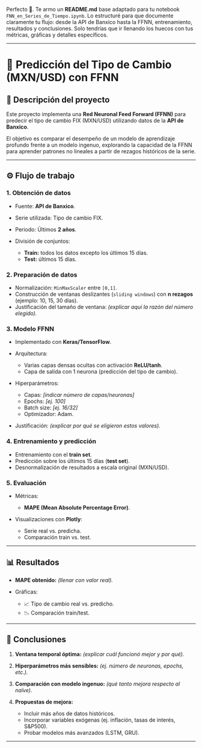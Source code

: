 Perfecto 🚀. Te armo un **README.md** base adaptado para tu notebook `FNN_en_Series_de_Tiempo.ipynb`. Lo estructuré para que documente claramente tu flujo: desde la API de Banxico hasta la FFNN, entrenamiento, resultados y conclusiones. Solo tendrías que ir llenando los huecos con tus métricas, gráficas y detalles específicos.

---

# 📌 Predicción del Tipo de Cambio (MXN/USD) con FFNN

## 📖 Descripción del proyecto

Este proyecto implementa una **Red Neuronal Feed Forward (FFNN)** para predecir el tipo de cambio FIX (MXN/USD) utilizando datos de la **API de Banxico**.

El objetivo es comparar el desempeño de un modelo de aprendizaje profundo frente a un modelo ingenuo, explorando la capacidad de la FFNN para aprender patrones no lineales a partir de rezagos históricos de la serie.

---

## ⚙️ Flujo de trabajo

### 1. Obtención de datos

* Fuente: **API de Banxico**.
* Serie utilizada: Tipo de cambio FIX.
* Periodo: Últimos **2 años**.
* División de conjuntos:

  * **Train:** todos los datos excepto los últimos 15 días.
  * **Test:** últimos 15 días.

### 2. Preparación de datos

* Normalización: `MinMaxScaler` entre `[0,1]`.
* Construcción de ventanas deslizantes (`sliding windows`) con **n rezagos** (ejemplo: 10, 15, 30 días).
* Justificación del tamaño de ventana: *(explicar aquí la razón del número elegido).*

### 3. Modelo FFNN

* Implementado con **Keras/TensorFlow**.
* Arquitectura:

  * Varias capas densas ocultas con activación **ReLU/tanh**.
  * Capa de salida con 1 neurona (predicción del tipo de cambio).
* Hiperparámetros:

  * Capas: *[indicar número de capas/neuronas]*
  * Epochs: *[ej. 100]*
  * Batch size: *[ej. 16/32]*
  * Optimizador: Adam.
* Justificación: *(explicar por qué se eligieron estos valores).*

### 4. Entrenamiento y predicción

* Entrenamiento con el **train set**.
* Predicción sobre los últimos 15 días (**test set**).
* Desnormalización de resultados a escala original (MXN/USD).

### 5. Evaluación

* Métricas:

  * **MAPE (Mean Absolute Percentage Error)**.
* Visualizaciones con **Plotly**:

  * Serie real vs. predicha.
  * Comparación train vs. test.

---

## 📊 Resultados

* **MAPE obtenido:** *(llenar con valor real).*
* Gráficas:

  * 📈 Tipo de cambio real vs. predicho.
  * 📉 Comparación train/test.

---

## 🔎 Conclusiones

1. **Ventana temporal óptima:** *(explicar cuál funcionó mejor y por qué).*
2. **Hiperparámetros más sensibles:** *(ej. número de neuronas, epochs, etc.).*
3. **Comparación con modelo ingenuo:** *(qué tanto mejora respecto al naïve).*
4. **Propuestas de mejora:**

   * Incluir más años de datos históricos.
   * Incorporar variables exógenas (ej. inflación, tasas de interés, S&P500).
   * Probar modelos más avanzados (LSTM, GRU).

---


